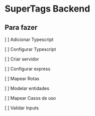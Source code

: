 # SuperTags Backend

## Para fazer

[ ] Adicionar Typescript

[ ] Configurar Typescript
 
[ ] Criar servidor
 
[ ] Configurar express
 
[ ] Mapear Rotas
 
[ ] Modelar entidades
 
[ ] Mapear Casos de uso
 
[ ] Validar Inputs

